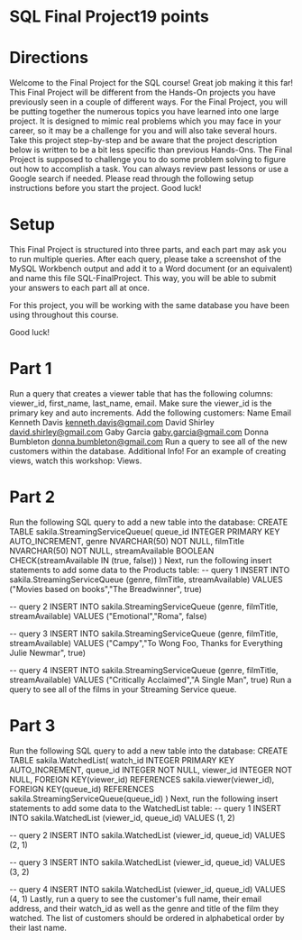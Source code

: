 # SQL Final Project19 points

# Directions

Welcome to the Final Project for the SQL course! Great job making it this far! This Final Project will be different from the Hands-On projects you have previously seen in a couple of different ways. For the Final Project, you will be putting together the numerous topics you have learned into one large project. It is designed to mimic real problems which you may face in your career, so it may be a challenge for you and will also take several hours. Take this project step-by-step and be aware that the project description below is written to be a bit less specific than previous Hands-Ons. The Final Project is supposed to challenge you to do some problem solving to figure out how to accomplish a task. You can always review past lessons or use a Google search if needed. Please read through the following setup instructions before you start the project. Good luck!

# Setup

This Final Project is structured into three parts, and each part may ask you to run multiple queries. After each query, please take a screenshot of the MySQL Workbench output and add it to a Word document (or an equivalent) and name this file SQL-FinalProject. This way, you will be able to submit your answers to each part all at once.

For this project, you will be working with the same database you have been using throughout this course.

Good luck!

# Part 1

Run a query that creates a viewer table that has the following columns: viewer_id, first_name, last_name, email. Make sure the viewer_id is the primary key and auto increments.
Add the following customers:
Name	Email
Kenneth Davis	kenneth.davis@gmail.com
David Shirley	david.shirley@gmail.com
Gaby Garcia	gaby.garcia@gmail.com
Donna Bumbleton	donna.bumbleton@gmail.com
Run a query to see all of the new customers within the database.
Additional Info!
For an example of creating views, watch this workshop: Views.

# Part 2

Run the following SQL query to add a new table into the database:
CREATE TABLE sakila.StreamingServiceQueue(
    queue_id INTEGER PRIMARY KEY AUTO_INCREMENT,
    genre NVARCHAR(50) NOT NULL,
    filmTitle NVARCHAR(50) NOT NULL,
    streamAvailable BOOLEAN CHECK(streamAvailable IN (true, false))
)
Next, run the following insert statements to add some data to the Products table:
-- query 1
INSERT INTO sakila.StreamingServiceQueue (genre, filmTitle, streamAvailable)
VALUES ("Movies based on books","The Breadwinner", true)

-- query 2
INSERT INTO sakila.StreamingServiceQueue (genre, filmTitle, streamAvailable)
VALUES ("Emotional","Roma", false)

-- query 3
INSERT INTO sakila.StreamingServiceQueue (genre, filmTitle, streamAvailable)
VALUES ("Campy","To Wong Foo, Thanks for Everything Julie Newmar", true)

-- query 4
INSERT INTO sakila.StreamingServiceQueue (genre, filmTitle, streamAvailable)
VALUES ("Critically Acclaimed","A Single Man", true)
Run a query to see all of the films in your Streaming Service queue.
# Part 3

Run the following SQL query to add a new table into the database:
CREATE TABLE sakila.WatchedList(
    watch_id INTEGER PRIMARY KEY AUTO_INCREMENT,
    queue_id INTEGER NOT NULL,
    viewer_id INTEGER NOT NULL,
    FOREIGN KEY(viewer_id) REFERENCES sakila.viewer(viewer_id),
    FOREIGN KEY(queue_id) REFERENCES sakila.StreamingServiceQueue(queue_id)
)
Next, run the following insert statements to add some data to the WatchedList table:
-- query 1
INSERT INTO sakila.WatchedList (viewer_id, queue_id)
VALUES (1, 2)

-- query 2
INSERT INTO sakila.WatchedList (viewer_id, queue_id)
VALUES (2, 1)

-- query 3
INSERT INTO sakila.WatchedList (viewer_id, queue_id)
VALUES (3, 2)

-- query 4
INSERT INTO sakila.WatchedList (viewer_id, queue_id)
VALUES (4, 1)
Lastly, run a query to see the customer's full name, their email address, and their watch_id as well as the genre and title of the film they watched. The list of customers should be ordered in alphabetical order by their last name.
